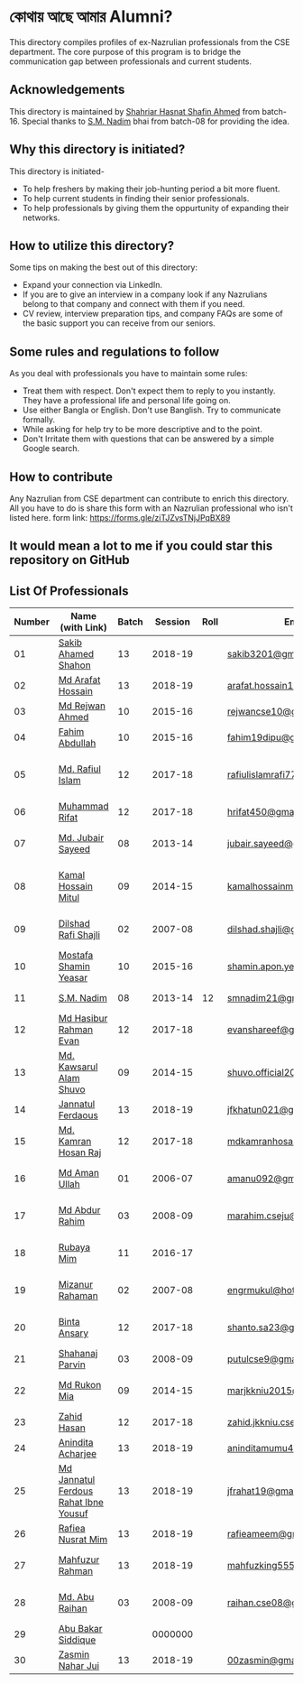 # কোথায় আছে আমার Alumni?

This directory compiles profiles of ex-Nazrulian professionals from the CSE department. The core purpose of this program is to bridge the communication gap between professionals and current students.

## Acknowledgements

This directory is maintained by [Shahriar Hasnat Shafin Ahmed](https://www.linkedin.com/in/shafkun/) from batch-16. Special thanks to [S.M. Nadim](https://www.linkedin.com/in/smnadim21/) bhai from batch-08 for providing the idea.

## Why this directory is initiated?

This directory is initiated-

- To help freshers by making their job-hunting period a bit more fluent.
- To help current students in finding their senior professionals.
- To help professionals by giving them the oppurtunity of expanding their networks.

## How to utilize this directory?

Some tips on making the best out of this directory:

- Expand your connection via LinkedIn.
- If you are to give an interview in a company look if any Nazrulians belong to that company and connect with them if you need.
- CV review, interview preparation tips, and company FAQs are some of the basic support you can receive from our seniors.


## Some rules and regulations to follow

As you deal with professionals you have to maintain some rules:

- Treat them with respect. Don't expect them to reply to you instantly. They have a professional life and personal life going on.
- Use either Bangla or English. Don't use Banglish. Try to communicate formally.
- While asking for help try to be more descriptive and to the point.
- Don't Irritate them with questions that can be answered by a simple Google search.

## How to contribute

Any Nazrulian from CSE department can contribute to enrich this directory. All you have to do is share this form with an Nazrulian professional who isn't listed here.
form link: https://forms.gle/ziTJZvsTNjJPqBX89


## It would mean a lot to me if you could star this repository on GitHub


## List Of Professionals

| Number | Name (with Link)                                                                       | Batch | Session | Roll | Email                        | Organization                                       | Designation                             |
| ------ | -------------------------------------------------------------------------------------- | ----- | ------- | ---- | ---------------------------- | -------------------------------------------------- | --------------------------------------- |
| 01     | [Sakib Ahamed Shahon](https://www.linkedin.com/in/sakib-shahon/)                       | 13    | 2018-19 |      | sakib3201@gmail.com          | Incevio                                            | Software Engineer(Laravel)              |
| 02     | [Md Arafat Hossain](https://www.linkedin.com/in/md-arafat-hossain-437314173/)          | 13    | 2018-19 |      | arafat.hossain1802@gmail.com | WellDev                                            | Trainee Software Engineer(DevOps)       |
| 03     | [Md Rejwan Ahmed](https://www.linkedin.com/in/md-rejwan-ahmed-338121166/)              | 10    | 2015-16 |      | rejwancse10@gmail.com        | Nondito Soft                                       | Software Engineer(Laravel)              |
| 04     | [Fahim Abdullah](https://www.linkedin.com/in/fahim-d-abdullah/)                        | 10    | 2015-16 |      | fahim19dipu@gmail.com        | Medina Tech Ltd.                                   | Associate Data Engineer                 |
| 05     | [Md. Rafiul Islam](https://www.linkedin.com/in/md-rafiul-islam-9a765717a/)             | 12    | 2017-18 |      | rafiulislamrafi77@gmail.com  | Z. H. Shikder University of Science and Technology | Lecturer in CSE                         |
| 06     | [Muhammad Rifat](https://www.linkedin.com/in/rifat-mia/)                               | 12    | 2017-18 |      | hrifat450@gmail.com          | Bit Byte Technology Ltd.                           | Software Engineer(Android)              |
| 07     | [Md. Jubair Sayeed](https://www.linkedin.com/in/md-jubair-sayeed-linas/)               | 08    | 2013-14 |      | jubair.sayeed@gmail.com      | Bangladesh Computer Council                        | Assistant Network Engineer              |
| 08     | [Kamal Hossain Mitul](https://www.linkedin.com/in/khmitul/)                            | 09    | 2014-15 |      | kamalhossainmitul0@gmail.com | Bangladesh Rural Electrification Board             | Assistant General Manager(IT)           |
| 09     | [Dilshad Rafi Shajli](https://www.linkedin.com/in/shajli/)                             | 02    | 2007-08 |      | dilshad.shajli@gmail.com     | Fanfare Bangladesh Limited                         | Full Stack Developer                    |
| 10     | [Mostafa Shamin Yeasar](https://www.linkedin.com/in/mostafa-shamin-yeasar-8576941b1/)  | 10    | 2015-16 |      | shamin.apon.yeasar@gmail.com | BJIT Corp                                          | Software Engineer(iOS)                  |
| 11     | [S.M. Nadim](https://www.linkedin.com/in/smnadim21/)                                   | 08    | 2013-14 | 12   | smnadim21@gmail.com          | Binary Quest Limited                               | Software Engineer(Android)              |
| 12     | [Md Hasibur Rahman Evan](https://www.linkedin.com/in/evan-shareef/)                    | 12    | 2017-18 |      | evanshareef@gmail.com        | Vivasoft Limited                                   | Software Engineer(.Net)                 |
| 13     | [Md. Kawsarul Alam Shuvo](https://www.linkedin.com/in/shuvo806/)                       | 09    | 2014-15 |      | shuvo.official2021@gmail.com | Vivasoft Limited                                   | Software Engineer(Level 2)              |
| 14     | [Jannatul Ferdaous](https://www.linkedin.com/in/jannatul-ferdaous/)                    | 13    | 2018-19 |      | jfkhatun021@gmail.com        | Orion Informatics Ltd.                             | Trainee Software Engineer               |
| 15     | [Md. Kamran Hosan Raj](https://www.linkedin.com/in/md-kamran-hosan-693023261/)         | 12    | 2017-18 |      | mdkamranhosan98@gmail.com    | Synergy Interface Ltd.                             | Software Engineer(Laravel)              |
| 16     | [Md Aman Ullah](https://www.linkedin.com/in/amanullah1/)                               | 01    | 2006-07 |      | amanu092@gmail.com           | IQI Global, Selangor, Malaysia                     | Software Engineer(Laravel)              |
| 17     | [Md Abdur Rahim](https://www.linkedin.com/in/mdabdurrahimbd/)                          | 03    | 2008-09 |      | marahim.cseju@gmail.com      | German University Bangladesh                       | Asistant Professor and Head of CSE      |
| 18     | [Rubaya Mim](https://www.linkedin.com/in/rubayamim/)                                   | 11    | 2016-17 |      |                              | Bee Technology & Research Hub (BTRH)               | Software Engineer(Laravel)              |
| 19     | [Mizanur Rahaman](https://www.linkedin.com/in/engrmukul/)                              | 02    | 2007-08 |      | engrmukul@hotmail.com        | Talent Pro                                         | Software Engineer(Technical Lead)       |
| 20     | [Binta Ansary](https://www.linkedin.com/in/binta-ansary-6229091a8/)                    | 12    | 2017-18 |      | shanto.sa23@gmail.com        | SecurityMindPro, Melbourne, Australia              | Associate Cyber Security Analyst        |
| 21     | [Shahanaj Parvin](https://www.linkedin.com/in/shahanaj-parvin-931343137/)              | 03    | 2008-09 |      | putulcse9@gmail.com          | Binate Solutions Ltd.                              | Senior Flutter Developer                |
| 22     | [Md Rukon Mia](https://www.linkedin.com/in/md-rukon-mia-a6856615a/)                    | 09    | 2014-15 |      | marjkkniu2015@gmail.com      | Freelance IT Lab                                   | Information Technology Support Engineer |
| 23     | [Zahid Hasan](https://www.linkedin.com/in/zahid-hasan124/)                             | 12    | 2017-18 |      | zahid.jkkniu.cse@gmail.com   | Softivus                                           | Software Engineer(Laravel)              |
| 24     | [Anindita Acharjee](https://www.linkedin.com/in/anindita-acharjee-0439091a8/)          | 13    | 2018-19 |      | aninditamumu4928@gmail.com   | BugsBD Limited                                     | Intern in Cybersecurity                 |
| 25     | [Md Jannatul Ferdous Rahat Ibne Yousuf](https://www.linkedin.com/in/naymuzzamanakanda) | 13    | 2018-19 |      | jfrahat19@gmail.com          | Walton Group                                       | Software Engineer                       |
| 26     | [Rafiea Nusrat Mim](https://www.linkedin.com/in/rafiea-nusrat-mim/)                    | 13    | 2018-19 |      | rafieameem@gmail.com         | Technometrics Limited                              | Cyber Security Analyst                  |
| 27     | [Mahfuzur Rahman](https://www.linkedin.com/in/mahfuzur-rahman-2938901ba/)              | 13    | 2018-19 |      | mahfuzking555@gmail.com      | Mymensingh Engineering College(MUET)               | Lecturer in CSE                         |
| 28     | [Md. Abu Raihan](https://www.linkedin.com/in/raihancse0908/)                           | 03    | 2008-09 |      | raihan.cse08@gmail.com       | General Pharmaceuticals Limited                    | Information Technology Executive        |
| 29     | [Abu Bakar Siddique](https://www.linkedin.com/in/abu-bakar-siddique-jkkniu/)           |       | 0000000 |      |                              | SSL Wireless                                       | Cyber Security Engineer                 |
| 30     | [Zasmin Nahar Jui](https://www.linkedin.com/in/zasmin-nahar-jui-6219091a8/)            | 13    | 2018-19 |      | 00zasmin@gmail.com           | Exemplary Consulting                               | Project Coordinator                     |
